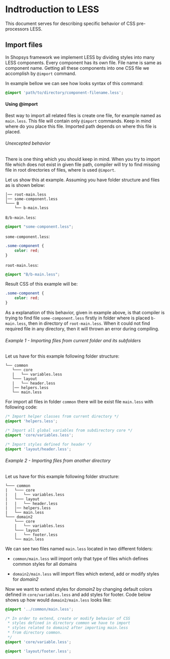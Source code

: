 # Indtroduction to LESS
This document serves for describing specific behavior of CSS pre-processors LESS.

## Import files
In Shopsys framework we implement LESS by dividing styles into many LESS components. Every component has its own file. File name is same as component name. Getting all these components into one CSS file we accomplish by `@import` command.

In example bellow we can see how looks syntax of this command:

```css
@import 'path/to/directory/component-filename.less';
```

#### Using @import
Best way to import all related files is create one file, for example named as `main.less`. This file will contain only `@import` commands. Keep in mind where do you place this file. Imported path depends on where this file is placed.

###### Unexcepted behavior
There is one thing which you should keep in mind. When you try to import file which does not exist in given file path, compiler will try to find missing file in root directories of files, where is used `@import`.

Let us show this at example. Assuming you have folder structure and files as is shown below:
```
│── root-main.less
│── some-component.less
└─── B
    └── b-main.less
```

`B/b-main.less`:
```css
@import "some-component.less";
```

`some-component.less`:
```css
.some-component {
    color: red;
}
```

`root-main.less`:
```css
@import "B/b-main.less";
```

Result CSS of this example will be:
```css
.some-component {
    color: red;
}
```
As a explanation of this behavior, given in example above, is that compiler is trying to find file `some-component.less` firstly in folder where is placed `b-main.less`, then in directory of `root-main.less`. When it could not find required file in any directory, then it will thrown an error during compiling.



###### Example 1 - Importing files from current folder and its subfolders
Let us have for this example following folder structure:
```
└── common
   └─── core
   |   └── variables.less
   └─── layout
   |   └── header.less
   │── helpers.less
   └── main.less
```

For import all files in folder `common` there will be exist file `main.less` with following code:

```css
/* Import helper classes from current directory */
@import 'helpers.less';

/* Import all global variables from subdirectory core */
@import 'core/variables.less';

/* Import styles defined for header */
@import 'layout/header.less';
```

###### Example 2 - Importing files from another directory
Let us have for this example following folder structure:
```
└─── common
|   └─── core
|   |   └── variables.less
|   └─── layout
|   |   └── header.less
|   │── helpers.less
|   └── main.less
└─── domain2
    └─── core
    |   └── variables.less
    └─── layout
    |   └── footer.less
    └── main.less
```
We can see two files named `main.less` located in two different folders:
- `common/main.less` will import only that type of files which defines common styles for all domains

- `domain2/main.less` will import files which extend, add or modify styles for *domain2*

Now we want to extend styles for *domain2* by changing default colors defined in `core/variables.less` and add styles for footer.
Code below shows up how would `domain2/main.less` looks like:
```css
@import '../common/main.less';

/* In order to extend, create or modify behavior of CSS
 * styles defined in directory common we have to import
 * styles related to domain2 after importing main.less
 * from directory common.
 */
@import 'core/variable.less';

@import 'layout/footer.less';
```
